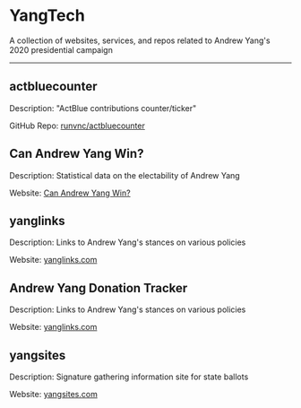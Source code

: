 # YangTech
A collection of websites, services, and repos related to Andrew Yang's 2020 presidential campaign

----

## actbluecounter
Description: "ActBlue contributions counter/ticker"

GitHub Repo: [runvnc/actbluecounter](https://github.com/runvnc/actbluecounter)

## Can Andrew Yang Win?
Description: Statistical data on the electability of Andrew Yang

Website: [Can Andrew Yang Win?](https://www.canandrewyangwin.com)

## yanglinks
Description: Links to Andrew Yang's stances on various policies

Website: [yanglinks.com](https://www.yanglinks.com/)

## Andrew Yang Donation Tracker
Description: Links to Andrew Yang's stances on various policies

Website: [yanglinks.com](https://docs.google.com/spreadsheets/d/1GtEhefwXP-C8nrypj97hSBRlH2LOQ8m81GdTFk5utkg/edit#gid=832576931)

## yangsites
Description: Signature gathering information site for state ballots

Website: [yangsites.com](https://www.yangsites.com/)
